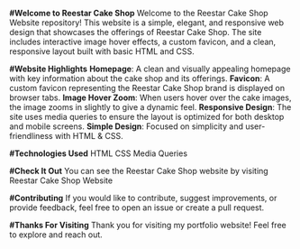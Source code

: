 **#Welcome to Reestar Cake Shop**
Welcome to the Reestar Cake Shop Website repository! This website is a simple, elegant, and responsive web design that showcases the offerings of Reestar Cake Shop. The site includes interactive image hover effects, a custom favicon, and a clean, responsive layout built with basic HTML and CSS.

**#Website Highlights**
  **Homepage**: A clean and visually appealing homepage with key information about the cake shop and its offerings.
  **Favicon**: A custom favicon representing the Reestar Cake Shop brand is displayed on browser tabs.
  **Image Hover Zoom**: When users hover over the cake images, the image zooms in slightly to give a dynamic feel.
  **Responsive Design**: The site uses media queries to ensure the layout is optimized for both desktop and mobile screens.
  **Simple Design**: Focused on simplicity and user-friendliness with HTML & CSS.

**#Technologies Used**
  HTML
  CSS
  Media Queries
  
**#Check It Out**
You can see the Reestar Cake Shop website by visiting Reestar Cake Shop Website

**#Contributing**
If you would like to contribute, suggest improvements, or provide feedback, feel free to open an issue or create a pull request.

**#Thanks For Visiting**
Thank you for visiting my portfolio website! Feel free to explore and reach out.
